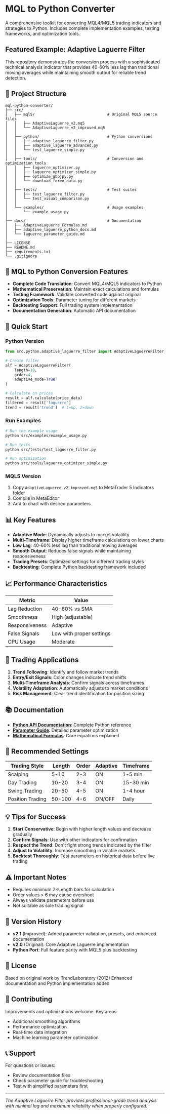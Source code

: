 # MQL to Python Converter

A comprehensive toolkit for converting MQL4/MQL5 trading indicators and strategies to Python. Includes complete implementation examples, testing frameworks, and optimization tools.

## Featured Example: Adaptive Laguerre Filter

This repository demonstrates the conversion process with a sophisticated technical analysis indicator that provides 40-60% less lag than traditional moving averages while maintaining smooth output for reliable trend detection.

## 📁 Project Structure

```
mql-python-converter/
├── src/
│   ├── mql5/                                # Original MQL5 source files
│   │   ├── AdaptiveLaguerre_v2.mq5
│   │   └── AdaptiveLaguerre_v2_improved.mq5
│   │
│   ├── python/                              # Python conversions
│   │   ├── adaptive_laguerre_filter.py
│   │   ├── adaptive_laguerre_advanced.py
│   │   └── test_laguerre_simple.py
│   │
│   ├── tools/                               # Conversion and optimization tools
│   │   ├── laguerre_optimizer.py
│   │   ├── laguerre_optimizer_simple.py
│   │   ├── optimize_gbpjpy.py
│   │   └── download_forex_data.py
│   │
│   ├── tests/                               # Test suites
│   │   ├── test_laguerre_filter.py
│   │   └── test_visual_comparison.py
│   │
│   └── examples/                            # Usage examples
│       └── example_usage.py
│
├── docs/                                    # Documentation
│   ├── AdaptiveLaguerre_Formulas.md
│   ├── adaptive_laguerre_python_docs.md
│   └── laguerre_parameter_guide.md
│
├── LICENSE
├── README.md
├── requirements.txt
└── .gitignore
```

## 🔄 MQL to Python Conversion Features

- **Complete Code Translation**: Convert MQL4/MQL5 indicators to Python
- **Mathematical Preservation**: Maintain exact calculations and formulas
- **Testing Framework**: Validate converted code against original
- **Optimization Tools**: Parameter tuning for different markets
- **Backtesting Support**: Full trading system implementation
- **Documentation Generation**: Automatic API documentation

## 🚀 Quick Start

### Python Version
```python
from src.python.adaptive_laguerre_filter import AdaptiveLaguerreFilter, SmoothMode

# Create filter
alf = AdaptiveLaguerreFilter(
    length=10,
    order=4,
    adaptive_mode=True
)

# Calculate on prices
result = alf.calculate(price_data)
filtered = result['laguerre']
trend = result['trend']  # 1=up, 2=down
```

### Run Examples
```bash
# Run the example usage
python src/examples/example_usage.py

# Run tests
python src/tests/test_laguerre_filter.py

# Run optimization
python src/tools/laguerre_optimizer_simple.py
```

### MQL5 Version
1. Copy `AdaptiveLaguerre_v2_improved.mq5` to MetaTrader 5 Indicators folder
2. Compile in MetaEditor
3. Add to chart with desired parameters

## 📊 Key Features

- **Adaptive Mode**: Dynamically adjusts to market volatility
- **Multi-Timeframe**: Display higher timeframe calculations on lower charts
- **Low Lag**: 40-60% less lag than traditional moving averages
- **Smooth Output**: Reduces false signals while maintaining responsiveness
- **Trading Presets**: Optimized settings for different trading styles
- **Backtesting**: Complete Python backtesting framework included

## 📈 Performance Characteristics

| Metric | Value |
|--------|-------|
| Lag Reduction | 40-60% vs SMA |
| Smoothness | High (adjustable) |
| Responsiveness | Adaptive |
| False Signals | Low with proper settings |
| CPU Usage | Moderate |

## 🎯 Trading Applications

1. **Trend Following**: Identify and follow market trends
2. **Entry/Exit Signals**: Color changes indicate trend shifts
3. **Multi-Timeframe Analysis**: Confirm signals across timeframes
4. **Volatility Adaptation**: Automatically adjusts to market conditions
5. **Risk Management**: Clear trend identification for position sizing

## 📚 Documentation

- **[Python API Documentation](adaptive_laguerre_python_docs.md)**: Complete Python reference
- **[Parameter Guide](laguerre_parameter_guide.md)**: Detailed parameter optimization
- **[Mathematical Formulas](AdaptiveLaguerre_Formulas.md)**: Core equations explained

## 🔧 Recommended Settings

| Trading Style | Length | Order | Adaptive | Timeframe |
|--------------|--------|-------|----------|-----------|
| Scalping | 5-10 | 2-3 | ON | 1-5 min |
| Day Trading | 10-20 | 3-4 | ON | 15-30 min |
| Swing Trading | 20-50 | 4-5 | ON | 1-4 hour |
| Position Trading | 50-100 | 4-6 | ON/OFF | Daily |

## 💡 Tips for Success

1. **Start Conservative**: Begin with higher length values and decrease gradually
2. **Confirm Signals**: Use with other indicators for confirmation
3. **Respect the Trend**: Don't fight strong trends indicated by the filter
4. **Adjust to Volatility**: Increase smoothing in volatile markets
5. **Backtest Thoroughly**: Test parameters on historical data before live trading

## ⚠️ Important Notes

- Requires minimum 2×Length bars for calculation
- Order values > 6 may cause overshoot
- Always validate parameters before use
- Not suitable as sole trading signal

## 🔄 Version History

- **v2.1** (Improved): Added parameter validation, presets, and enhanced documentation
- **v2.0** (Original): Core Adaptive Laguerre implementation
- **Python Port**: Full feature parity with MQL5 plus backtesting

## 📝 License

Based on original work by TrendLaboratory (2012)
Enhanced documentation and Python implementation added

## 🤝 Contributing

Improvements and optimizations welcome. Key areas:
- Additional smoothing algorithms
- Performance optimization
- Real-time data integration
- Machine learning parameter optimization

## 📞 Support

For questions or issues:
- Review documentation files
- Check parameter guide for troubleshooting
- Test with simplified parameters first

---

*The Adaptive Laguerre Filter provides professional-grade trend analysis with minimal lag and maximum reliability when properly configured.*